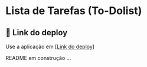# Lista de Tarefas (To-Dolist) 


## 📲 Link do deploy

Use a aplicação em [[Link do deploy](https://imaginative-pie-3f40d7.netlify.app//)] 
> 
README em construção ...
